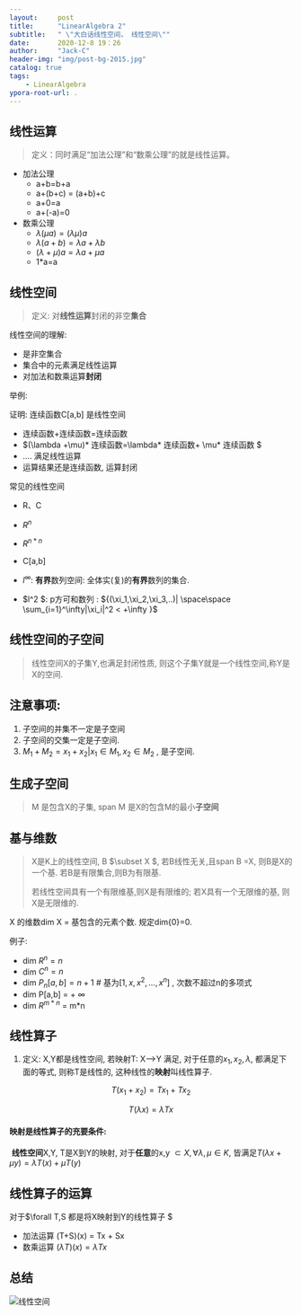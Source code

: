 ```yaml
---
layout:     post
title:      "LinearAlgebra 2"
subtitle:   " \"大白话线性空间， 线性空间\""
date:       2020-12-8 19：26
author:     "Jack-C"
header-img: "img/post-bg-2015.jpg"
catalog: true
tags:
    - LinearAlgebra
ypora-root-url: .
---
```


## 线性运算

> 定义：同时满足“加法公理”和“数乘公理”的就是线性运算。

* 加法公理
  * a+b=b+a
  * a+(b+c) = (a+b)+c
  * a+0=a
  * a+(-a)=0
* 数乘公理
  * $\lambda(\mu a) =(\lambda \mu)a$
  * $\lambda(a+b)= \lambda a + \lambda b$
  * $(\lambda + \mu)a =\lambda a + \mu a$
  * 1$*$a=a

## 线性空间

> 定义: 对**线性运算**封闭的非空**集合**

线性空间的理解:

* 是非空集合
* 集合中的元素满足线性运算
* 对加法和数乘运算**封闭**

举例:

证明:  连续函数C[a,b] 是线性空间

* 连续函数+连续函数=连续函数
* $(\lambda +\mu)* 连续函数=\lambda* 连续函数+ \mu* 连续函数   $
* ....  满足线性运算
* 运算结果还是连续函数, 运算封闭

常见的线性空间

* R、C
* $R^n$
* $R^{n*n}$
* C[a,b]

* $l^\infty$: **有界**数列空间:   全体实(复)的**有界**数列的集合.
* $l^2 $:   p方可和数列 :  ${(\xi_1,\xi_2,\xi_3,..)|   \space\space \sum_{i=1}^\infty|\xi_i|^2 < +\infty }$



## 线性空间的子空间

> 线性空间X的子集Y,也满足封闭性质, 则这个子集Y就是一个线性空间,称Y是X的空间.



## 注意事项:

1. 子空间的并集不一定是子空间
2. 子空间的交集一定是子空间.
3. $M_1 + M_2 ={x_1+x_2 | x_1 \in M_1, x_2 \in M_2}$ , 是子空间.

## 生成子空间

> M 是包含X的子集, span M 是X的包含M的最小**子空间**



## 基与维数

> X是K上的线性空间, B $\subset X $, 若B线性无关,且span B =X, 则B是X的一个基.  若B是有限集合,则B为有限基.
>
> 若线性空间具有一个有限维基,则X是有限维的;   若X具有一个无限维的基, 则X是无限维的.



X 的维数dim X = 基包含的元素个数.   规定dim{0}=0.

例子:

* dim $R^n =n$
* dim $C^n = n$
* dim $P_n[a,b] = n+1$   # 基为$[1,x,x^2, ..., x^n]$  , 次数不超过n的多项式
* dim P[a,b] = + $\infty$
* dim $R^{m*n}$ = m*n



## 线性算子

1. 定义:  X,Y都是线性空间, 若映射T:  X-->Y 满足, 对于任意的$x_1, x_2, \lambda$,  都满足下面的等式,  则称T是线性的,   这种线性的**映射**叫线性算子.

$$
T(x_1 + x_2) = Tx_1 + Tx_2 
$$

$$
T(\lambda x) = \lambda Tx
$$







#### 映射是线性算子的充要条件:

​    **线性空间**X,Y,  T是X到Y的映射,  对于**任意**的x,y $\subset X, \forall \lambda, \mu \in K$, 皆满足$T(\lambda x + \mu y ) = \lambda T(x) + \mu T(y)$



## 线性算子的运算

对于$\forall T,S 都是将X映射到Y的线性算子  $

* 加法运算  (T+S)(x) = Tx + Sx
* 数乘运算 $(\lambda T)(x) = \lambda Tx$





## 总结

![线性空间](D:\blog\jikechao.github.io\img\2020-12-5-linearAlgebra-2\线性空间.jpg)

